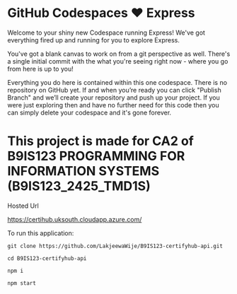 # GitHub Codespaces ♥️ Express

Welcome to your shiny new Codespace running Express! We've got everything fired up and running for you to explore Express.

You've got a blank canvas to work on from a git perspective as well. There's a single initial commit with the what you're seeing right now - where you go from here is up to you!

Everything you do here is contained within this one codespace. There is no repository on GitHub yet. If and when you’re ready you can click "Publish Branch" and we’ll create your repository and push up your project. If you were just exploring then and have no further need for this code then you can simply delete your codespace and it's gone forever.

# This project is made for CA2 of B9IS123 PROGRAMMING FOR INFORMATION SYSTEMS (B9IS123_2425_TMD1S)

Hosted Url

https://certihub.uksouth.cloudapp.azure.com/

To run this application:

```
git clone https://github.com/LakjeewaWije/B9IS123-certifyhub-api.git
```

```
cd B9IS123-certifyhub-api
```

```
npm i
```

```
npm start
```
